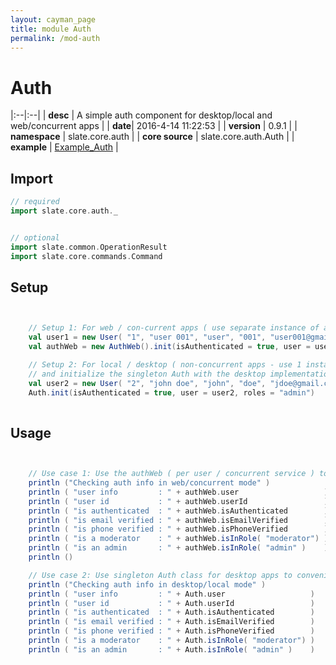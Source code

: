 ```yaml
---
layout: cayman_page
title: module Auth
permalink: /mod-auth
---
```


# Auth

|:--|:--|
| **desc** | A simple auth component for desktop/local and web/concurrent apps | 
| **date**| 2016-4-14 11:22:53 |
| **version** | 0.9.1  |
| **namespace** | slate.core.auth  |
| **core source** | slate.core.auth.Auth  |
| **example** | [Example_Auth](https://github.com/kishorereddy/blend-server/blob/master/src/apps/scala/slate-examples/src/main/scala/slate/examples/Example_Auth.scala) |

## Import
```scala 
// required 
import slate.core.auth._


// optional 
import slate.common.OperationResult
import slate.core.commands.Command


```

## Setup
```scala


    // Setup 1: For web / con-current apps ( use separate instance of authWeb per user )
    val user1 = new User( "1", "user 001", "user", "001", "user001@gmail.com", "123-456-7001", false, false, true)
    val authWeb = new AuthWeb().init(isAuthenticated = true, user = user1, roles = "moderator")

    // Setup 2: For local / desktop ( non-concurrent apps - use 1 instance of AuthDesktop )
    // and initialize the singleton Auth with the desktop implementation for convenient access
    val user2 = new User( "2", "john doe", "john", "doe", "jdoe@gmail.com", "123-456-7890", false, false, true)
    Auth.init(isAuthenticated = true, user = user2, roles = "admin")
    

```

## Usage
```scala


    // Use case 1: Use the authWeb ( per user / concurrent service ) to check auth info
    println ("Checking auth info in web/concurrent mode" )
    println ( "user info         : " + authWeb.user                   )
    println ( "user id           : " + authWeb.userId                 )
    println ( "is authenticated  : " + authWeb.isAuthenticated        )
    println ( "is email verified : " + authWeb.isEmailVerified        )
    println ( "is phone verified : " + authWeb.isPhoneVerified        )
    println ( "is a moderator    : " + authWeb.isInRole( "moderator") )
    println ( "is an admin       : " + authWeb.isInRole( "admin" )    )
    println ()

    // Use case 2: Use singleton Auth class for desktop apps to conveniently access auth information
    println ("Checking auth info in desktop/local mode" )
    println ( "user info         : " + Auth.user                   )
    println ( "user id           : " + Auth.userId                 )
    println ( "is authenticated  : " + Auth.isAuthenticated        )
    println ( "is email verified : " + Auth.isEmailVerified        )
    println ( "is phone verified : " + Auth.isPhoneVerified        )
    println ( "is a moderator    : " + Auth.isInRole( "moderator") )
    println ( "is an admin       : " + Auth.isInRole( "admin" )    )
    

```

